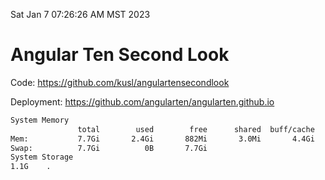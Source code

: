 Sat Jan  7 07:26:26 AM MST 2023

# Angular Ten Second Look

Code: https://github.com/kusl/angulartensecondlook

Deployment: https://github.com/angularten/angularten.github.io

```bash
System Memory
               total        used        free      shared  buff/cache   available
Mem:           7.7Gi       2.4Gi       882Mi       3.0Mi       4.4Gi       5.0Gi
Swap:          7.7Gi          0B       7.7Gi
System Storage
1.1G	.
```
